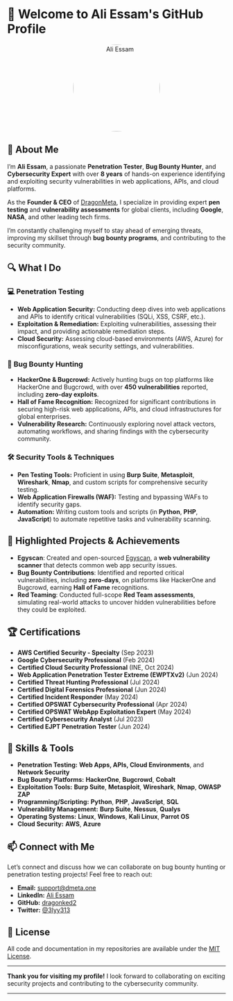 # 👋 Welcome to Ali Essam's GitHub Profile

<p align="center">
  <img src="https://avatars.githubusercontent.com/u/66541902?v=4" alt="Ali Essam" width="200" style="border-radius: 50%;">
</p>

## 🚀 About Me

I’m **Ali Essam**, a passionate **Penetration Tester**, **Bug Bounty Hunter**, and **Cybersecurity Expert** with over **8 years** of hands-on experience identifying and exploiting security vulnerabilities in web applications, APIs, and cloud platforms.

As the **Founder & CEO** of [DragonMeta](https://www.dmeta.one/), I specialize in providing expert **pen testing** and **vulnerability assessments** for global clients, including **Google**, **NASA**, and other leading tech firms.

I’m constantly challenging myself to stay ahead of emerging threats, improving my skillset through **bug bounty programs**, and contributing to the security community.

## 🔍 What I Do

### 💻 **Penetration Testing**

- **Web Application Security:** Conducting deep dives into web applications and APIs to identify critical vulnerabilities (SQLi, XSS, CSRF, etc.).
- **Exploitation & Remediation:** Exploiting vulnerabilities, assessing their impact, and providing actionable remediation steps.
- **Cloud Security:** Assessing cloud-based environments (AWS, Azure) for misconfigurations, weak security settings, and vulnerabilities.

### 🎯 **Bug Bounty Hunting**

- **HackerOne & Bugcrowd:** Actively hunting bugs on top platforms like HackerOne and Bugcrowd, with over **450 vulnerabilities** reported, including **zero-day exploits**.
- **Hall of Fame Recognition:** Recognized for significant contributions in securing high-risk web applications, APIs, and cloud infrastructures for global enterprises.
- **Vulnerability Research:** Continuously exploring novel attack vectors, automating workflows, and sharing findings with the cybersecurity community.

### 🛠 **Security Tools & Techniques**

- **Pen Testing Tools:** Proficient in using **Burp Suite**, **Metasploit**, **Wireshark**, **Nmap**, and custom scripts for comprehensive security testing.
- **Web Application Firewalls (WAF):** Testing and bypassing WAFs to identify security gaps.
- **Automation:** Writing custom tools and scripts (in **Python**, **PHP**, **JavaScript**) to automate repetitive tasks and vulnerability scanning.

## 🌟 **Highlighted Projects & Achievements**

- **Egyscan**: Created and open-sourced [Egyscan](https://github.com/dragonked2/Egyscan), a **web vulnerability scanner** that detects common web app security issues.
- **Bug Bounty Contributions**: Identified and reported critical vulnerabilities, including **zero-days**, on platforms like HackerOne and Bugcrowd, earning **Hall of Fame** recognitions.
- **Red Teaming**: Conducted full-scope **Red Team assessments**, simulating real-world attacks to uncover hidden vulnerabilities before they could be exploited.

## 🏆 **Certifications**

- **AWS Certified Security - Specialty** (Sep 2023)
- **Google Cybersecurity Professional** (Feb 2024)
- **Certified Cloud Security Professional** (INE, Oct 2024)
- **Web Application Penetration Tester Extreme (EWPTXv2)** (Jun 2024)
- **Certified Threat Hunting Professional** (Jul 2024)
- **Certified Digital Forensics Professional** (Jun 2024)
- **Certified Incident Responder** (May 2024)
- **Certified OPSWAT Cybersecurity Professional** (Apr 2024)
- **Certified OPSWAT WebApp Exploitation Expert** (May 2024)
- **Certified Cybersecurity Analyst** (Jul 2023)
- **Certified EJPT Penetration Tester** (Jun 2024)

## 📝 **Skills & Tools**

- **Penetration Testing:** **Web Apps, APIs, Cloud Environments**, and **Network Security**
- **Bug Bounty Platforms:** **HackerOne**, **Bugcrowd**, **Cobalt**
- **Exploitation Tools:** **Burp Suite**, **Metasploit**, **Wireshark**, **Nmap**, **OWASP ZAP**
- **Programming/Scripting:** **Python**, **PHP**, **JavaScript**, **SQL**
- **Vulnerability Management:** **Burp Suite**, **Nessus**, **Qualys**
- **Operating Systems:** **Linux**, **Windows**, **Kali Linux**, **Parrot OS**
- **Cloud Security:** **AWS**, **Azure**

## 📫 **Connect with Me**

Let’s connect and discuss how we can collaborate on bug bounty hunting or penetration testing projects! Feel free to reach out:

- **Email:** [support@dmeta.one](mailto:support@dmeta.one)
- **LinkedIn:** [Ali Essam](https://www.linkedin.com/in/dragonked2)
- **GitHub:** [dragonked2](https://www.github.com/dragonked2)
- **Twitter:** [@3lyy313](http://twitter.com/3lyy313)

## 📝 **License**

All code and documentation in my repositories are available under the [MIT License](LICENSE).

---

**Thank you for visiting my profile!** I look forward to collaborating on exciting security projects and contributing to the cybersecurity community.

---
